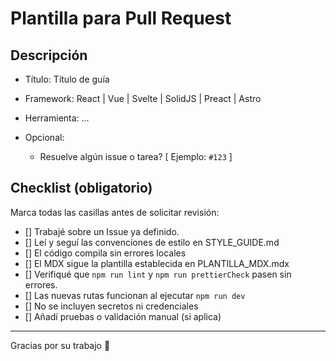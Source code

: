 # Plantilla para Pull Request

<!-- Gracias por contribuir. Por favor complete la siguiente información para facilitar la revisión. -->

## Descripción

<!-- elija solo uno de los siguientes: -->

- Título: Título de guía
- Framework: React | Vue | Svelte | SolidJS | Preact | Astro
- Herramienta: ...

- Opcional:
  - Resuelve algún issue o tarea? [ Ejemplo: `#123` ]

## Checklist (obligatorio)

Marca todas las casillas antes de solicitar revisión:

- [] Trabajé sobre un Issue ya definido.
- [] Leí y seguí las convenciones de estilo en STYLE_GUIDE.md
- [] El código compila sin errores locales
- [] El MDX sigue la plantilla establecida en PLANTILLA_MDX.mdx
- [] Verifiqué que `npm run lint` y `npm run prettierCheck` pasen sin errores.
- [] Las nuevas rutas funcionan al ejecutar `npm run dev`
- [] No se incluyen secretos ni credenciales
- [] Añadí pruebas o validación manual (si aplica)

---

Gracias por su trabajo 🚀
